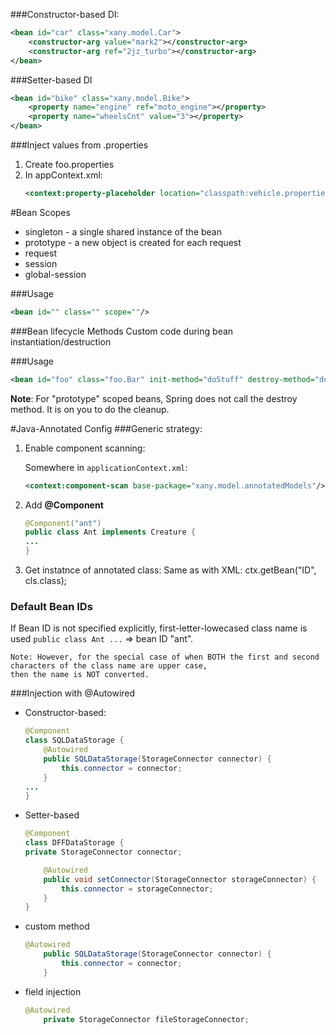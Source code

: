 ###Constructor-based DI:
```xml
<bean id="car" class="xany.model.Car">
    <constructor-arg value="mark2"></constructor-arg>
    <constructor-arg ref="2jz_turbo"></constructor-arg>
</bean>
```

###Setter-based DI
```xml
<bean id="bike" class="xany.model.Bike">
    <property name="engine" ref="moto_engine"></property>
    <property name="wheelsCnt" value="3"></property>
</bean>
```

###Inject values from .properties
1. Create foo.properties
2. In appContext.xml:
    ```xml
    <context:property-placeholder location="classpath:vehicle.properties"/>
    ``` 
   
#Bean Scopes
- singleton - a single shared instance of the bean
- prototype - a new object is created for each request
- request
- session
- global-session

###Usage
```xml
<bean id="" class="" scope=""/>
```

###Bean lifecycle Methods
Custom code during bean instantiation/destruction

###Usage
```xml
<bean id="foo" class="foo.Bar" init-method="doStuff" destroy-method="doStuff1"></bean>
```

**Note**: For "prototype" scoped beans, Spring does not call the destroy method.  It 
is on you to do the cleanup.

#Java-Annotated Config
###Generic strategy:
1. Enable component scanning:

    Somewhere in `applicationContext.xml`:
    ```xml
    <context:component-scan base-package="xany.model.annotatedModels"/>
    ```
     
2. Add **@Component**
    ```java
    @Component("ant")
    public class Ant implements Creature {
    ... 
    }
   ```
3. Get instatnce of annotated class:
    Same as with XML: ctx.getBean("ID", cls.class);
 
### Default Bean IDs
 If Bean ID is not specified explicitly, first-letter-lowecased class name is used
 `public class Ant ...` => bean ID "ant".
 
    Note: However, for the special case of when BOTH the first and second characters of the class name are upper case, 
    then the name is NOT converted.
 
###Injection with @Autowired
- Constructor-based:
    ```java
    @Component
    class SQLDataStorage {
        @Autowired
        public SQLDataStorage(StorageConnector connector) {
            this.connector = connector;
        }
    ...
    }
    ```
  
- Setter-based
    ```java
    @Component
    class DFFDataStorage {
    private StorageConnector connector;
    
        @Autowired
        public void setConnector(StorageConnector storageConnector) {
            this.connector = storageConnector;
        }
    }
    ```

- custom method
    ```java
    @Autowired
        public SQLDataStorage(StorageConnector connector) {
            this.connector = connector;
        }
    ```
- field injection
    ```java
    @Autowired
        private StorageConnector fileStorageConnector;
    ```